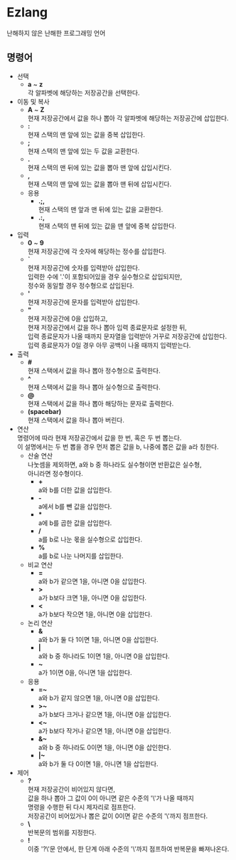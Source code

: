 # Ezlang
난해하지 않은 난해한 프로그래밍 언어

## 명령어
* 선택
	- **a** ~ **z**  
		각 알파벳에 해당하는 저장공간을 선택한다.
* 이동 및 복사
	- **A** ~ **Z**  
		현재 저장공간에서 값을 하나 뽑아 각 알파벳에 해당하는 저장공간에 삽입한다.
	- **:**  
		현재 스택의 맨 앞에 있는 값을 중복 삽입한다.
	- **;**  
		현재 스택의 맨 앞에 있는 두 값을 교환한다.
	- **.**  
		현재 스택의 맨 뒤에 있는 값을 뽑아 맨 앞에 삽입시킨다.
	- **,**  
		현재 스택의 맨 앞에 있는 값을 뽑아 맨 뒤에 삽입시킨다.
	* 응용
		- **.;,**  
			현재 스택의 맨 앞과 맨 뒤에 있는 값을 교환한다.
		- **.:,**  
			현재 스택의 맨 뒤에 있는 값을 맨 앞에 중복 삽입한다.
* 입력
	- **0** ~ **9**  
		현재 저장공간에 각 숫자에 해당하는 정수를 삽입한다.
	- **`**  
		현재 저장공간에 숫자를 입력받아 삽입한다.  
		입력한 수에 '.'이 포함되어있을 경우 실수형으로 삽입되지만,  
		정수와 동일할 경우 정수형으로 삽입된다.
	- **'**  
		현재 저장공간에 문자를 입력받아 삽입한다.
	- **"**  
		현재 저장공간에 0을 삽입하고,  
		현재 저장공간에서 값을 하나 뽑아 입력 종료문자로 설정한 뒤,  
		입력 종료문자가 나올 때까지 문자열을 입력받아 거꾸로 저장공간에 삽입한다.  
		입력 종료문자가 0일 경우 아무 공백이 나올 때까지 입력받는다.
* 출력
	- **#**  
		현재 스택에서 값을 하나 뽑아 정수형으로 출력한다.
	- **^**  
		현재 스택에서 값을 하나 뽑아 실수형으로 출력한다.
	- **@**  
		현재 스택에서 값을 하나 뽑아 해당하는 문자로 출력한다.
	- **(spacebar)**  
		현재 스택에서 값을 하나 뽑아 버린다.
* 연산  
	명령어에 따라 현재 저장공간에서 값을 한 번, 혹은 두 번 뽑는다.  
	이 설명에서는 두 번 뽑을 경우 먼저 뽑은 값을 b, 나중에 뽑은 값을 a라 칭한다.
	* 산술 연산  
		나눗셈을 제외하면, a와 b 중 하나라도 실수형이면 반환값은 실수형,  
		아니라면 정수형이다.
		- **\+**  
			a와 b를 더한 값을 삽입한다.
		- **\-**  
			a에서 b를 뺀 값을 삽입한다.
		- **\***  
			a에 b를 곱한 값을 삽입한다.
		- **/**  
			a를 b로 나눈 몫을 실수형으로 삽입한다.
		- **%**  
			a를 b로 나눈 나머지를 삽입한다.
	* 비교 연산
		- **\=**  
			a와 b가 같으면 1을, 아니면 0을 삽입한다.
		- **>**  
			a가 b보다 크면 1을, 아니면 0을 삽입한다.
		- **<**  
			a가 b보다 작으면 1을, 아니면 0을 삽입한다.
	* 논리 연산
		- **&**  
			a와 b가 둘 다 1이면 1을, 아니면 0을 삽입한다.
		- **|**  
			a와 b 중 하나라도 1이면 1을, 아니면 0을 삽입한다.
		- **~**  
			a가 1이면 0을, 아니면 1을 삽입한다.
	* 응용
		- **=~**  
			a와 b가 같지 않으면 1을, 아니면 0을 삽입한다.
		- **>~**  
			a가 b보다 크거나 같으면 1을, 아니면 0을 삽입한다.
		- **<~**  
			a가 b보다 작거나 같으면 1을, 아니면 0을 삽입한다.
		- **&~**  
			a와 b 중 하나라도 0이면 1을, 아니면 0을 삽인한다.
		- **|~**  
			a와 b가 둘 다 0이면 1을, 아니면 1을 삽입한다.
* 제어
	- **?**  
		현재 저장공간이 비어있지 않다면,  
		값을 하나 뽑아 그 값이 0이 아니면 같은 수준의 '\\'가 나올 때까지  
		명령을 수행한 뒤 다시 제자리로 점프한다.  
		저장공간이 비어있거나 뽑은 값이 0이면 같은 수준의 '\\'까지 점프한다.  
	- **\\**  
		반복문의 범위를 지정한다.
	- **!**  
		이중 '?\\'문 안에서, 한 단계 아래 수준의 '\\'까지 점프하여 반복문을 빠져나온다.
